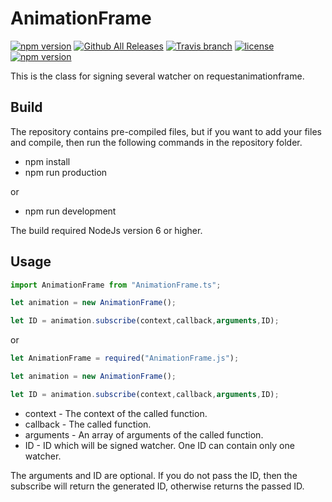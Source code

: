 # AnimationFrame
[![npm version](https://badge.fury.io/js/AnimationFrame.svg)](https://github.com/CrazySquirrel/AnimationFrame)
[![Github All Releases](https://img.shields.io/github/downloads/CrazySquirrel/AnimationFrame/total.svg)](https://github.com/CrazySquirrel/AnimationFrame)
[![Travis branch](https://img.shields.io/travis/CrazySquirrel/AnimationFrame/master.svg)](https://github.com/CrazySquirrel/AnimationFrame)
[![license](https://img.shields.io/github/license/CrazySquirrel/AnimationFrame.svg)](https://github.com/CrazySquirrel/AnimationFrame)
[![npm version](https://img.shields.io/badge/donate-%E2%99%A5-red.svg)](http://crazysquirrel.ru/support/)

This is the class for signing several watcher on requestanimationframe.

## Build
The repository contains pre-compiled files, but if you want to add your files and compile, then run the following commands in the repository folder.
* npm install
* npm run production

or

* npm run development

The build required NodeJs version 6 or higher.

## Usage

```TypeScript
import AnimationFrame from "AnimationFrame.ts";

let animation = new AnimationFrame();

let ID = animation.subscribe(context,callback,arguments,ID);
```

or

```JavaScript
let AnimationFrame = required("AnimationFrame.js");

let animation = new AnimationFrame();

let ID = animation.subscribe(context,callback,arguments,ID);
```

 - context - The context of the called function.
 - callback - The called function.
 - arguments - An array of arguments of the called function.
 - ID - ID which will be signed watcher. One ID can contain only one watcher.
 
The arguments and ID are optional. If you do not pass the ID, then the subscribe will return the generated ID, otherwise returns the passed ID.